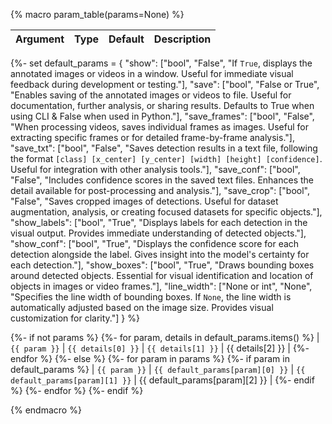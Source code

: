 {% macro param_table(params=None) %}

| Argument | Type | Default | Description |
| -------- | ---- | ------- | ----------- |

{%- set default_params = {
    "show": ["bool", "False", "If `True`, displays the annotated images or videos in a window. Useful for immediate visual feedback during development or testing."],
    "save": ["bool", "False or True", "Enables saving of the annotated images or videos to file. Useful for documentation, further analysis, or sharing results. Defaults to True when using CLI & False when used in Python."],
    "save_frames": ["bool", "False", "When processing videos, saves individual frames as images. Useful for extracting specific frames or for detailed frame-by-frame analysis."],
    "save_txt": ["bool", "False", "Saves detection results in a text file, following the format `[class] [x_center] [y_center] [width] [height] [confidence]`. Useful for integration with other analysis tools."],
    "save_conf": ["bool", "False", "Includes confidence scores in the saved text files. Enhances the detail available for post-processing and analysis."],
    "save_crop": ["bool", "False", "Saves cropped images of detections. Useful for dataset augmentation, analysis, or creating focused datasets for specific objects."],
    "show_labels": ["bool", "True", "Displays labels for each detection in the visual output. Provides immediate understanding of detected objects."],
    "show_conf": ["bool", "True", "Displays the confidence score for each detection alongside the label. Gives insight into the model's certainty for each detection."],
    "show_boxes": ["bool", "True", "Draws bounding boxes around detected objects. Essential for visual identification and location of objects in images or video frames."],
    "line_width": ["None or int", "None", "Specifies the line width of bounding boxes. If `None`, the line width is automatically adjusted based on the image size. Provides visual customization for clarity."]
} %}

{%- if not params %}
    {%- for param, details in default_params.items() %}
| `{{ param }}` | `{{ details[0] }}` | `{{ details[1] }}` | {{ details[2] }} |
    {%- endfor %}
{%- else %}
    {%- for param in params %}
        {%- if param in default_params %}
| `{{ param }}` | `{{ default_params[param][0] }}` | `{{ default_params[param][1] }}` | {{ default_params[param][2] }} |
        {%- endif %}
    {%- endfor %}
{%- endif %}

{% endmacro %}
